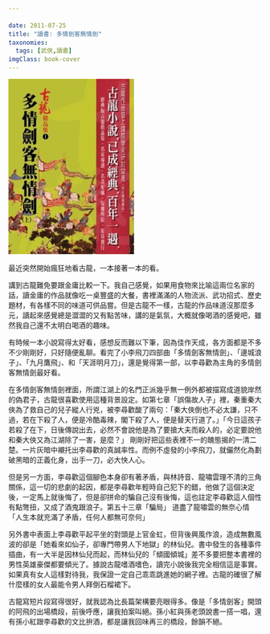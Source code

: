 ```yaml
---

date: 2011-07-25
title: "讀書: 多情劍客無情劍"
taxonomies:
  tags: [武俠,讀書]
imgClass: book-cover
---
```

![多情劍客無情劍](/img/book/little-lee.jpg#book)

最近突然開始瘋狂地看古龍，一本接著一本的看。

講到古龍難免要跟金庸比較一下。我自己感覺，如果用食物來比喻這兩位名家的話，讀金庸的作品就像吃一桌豐盛的大餐，書裡滿滿的人物流派、武功招式、歷史題材，有各樣不同的味道可供品嘗。但是古龍不一樣，古龍的作品味道沒那麼多元，讀起來感覺總是澀澀的又有點苦味，講的是氣氛，大概就像喝酒的感覺吧，雖然我自己還不太明白喝酒的趣味。

有時候一本小說寫得太好看，感想反而難以下筆，因為佳作天成，各方面都是不多不少剛剛好，只好隨便亂聊。看完了小李飛刀四部曲「多情劍客無情劍」、「邊城浪子」、「九月鷹飛」、和「天涯明月刀」，還是覺得第一部，以李尋歡為主角的多情劍客無情劍最好看。

在多情劍客無情劍裡面，所謂江湖上的名門正派幾乎無一例外都被描寫成道貌岸然的偽君子，古龍很喜歡使用這種背景設定。如第七章「誤傷故人子」裡，秦重秦大俠為了救自己的兒子縱人行兇，被李尋歡酸了兩句：「秦大俠倒也不必太謙，只不過，若在下殺了人，便是冷酷毒辣，閣下殺了人，便是替天行道了。」「今日這孩子若殺了在下，日後傳說出去，必然不會說他是為了要搶大夫而殺人的，必定要說他和秦大俠又為江湖除了一害，是麼？」 剛剛好把這些表裡不一的醜態揭的一清二楚。一片灰暗中襯托出李尋歡的真誠率性。而例不虛發的小李飛刀，就儼然化為劃破黑暗的正義化身，出手一刀，必大快人心。

但是另一方面，李尋歡這個腳色本身卻有著矛盾，與林詩音、龍嘯雲理不清的三角關係，這一切的悲劇的起因，都是李尋歡年輕時自己犯下的錯，他做了這個決定後，一定馬上就後悔了，但是卻拼命的騙自己沒有後悔，這也註定李尋歡這人個性有點彆扭，又成了酒鬼跟浪子。第五十三章「騙局」 道盡了龍嘯雲的無奈心情 「人生本就充滿了矛盾，任何人都無可奈何」

另外書中表面上李尋歡平起平坐的對頭是上官金虹，但背後興風作浪，造成無數風波的卻是「她看來如仙子，卻專門帶男人下地獄」的林仙兒。書中發生的各種事件插曲，有一大半是因林仙兒而起，而林仙兒的「傾國傾城」差不多要把整本書裡的男性英雄豪傑都要傾光了。據說古龍嗜酒嗜色，讀完小說後我完全相信這是事實。如果真有女人這樣對待我，我保證一定自己乖乖跳進她的網子裡。古龍的確很了解什麼樣的女人最能令男人拜倒石榴裙下。

古龍寫短片段寫得很好，就我認為比長篇架構要亮眼得多。像是「多情劍客」開頭的阿飛的出場橋段，前後呼應，讓我拍案叫絕。孫小紅與孫老頭說書一搭一唱，還有孫小紅跟李尋歡的文比拚酒，都是讓我回味再三的橋段，餘韻不絕。